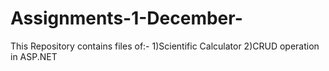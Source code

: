 # Assignments-1-December-
This Repository contains files of:-
1)Scientific Calculator
2)CRUD operation in ASP.NET
